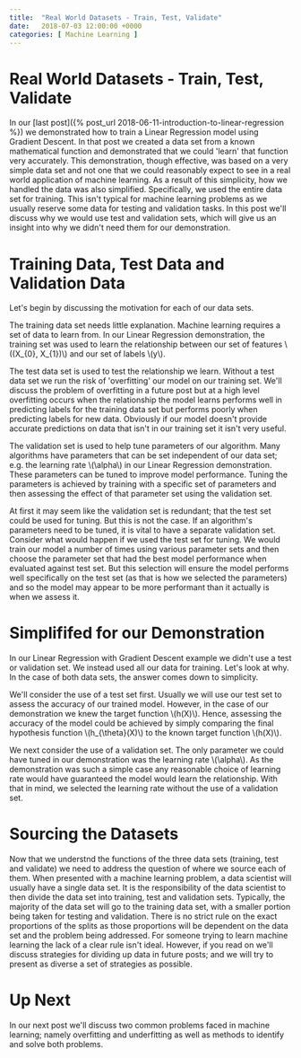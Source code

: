 ```yaml
---
title:  "Real World Datasets - Train, Test, Validate"
date:   2018-07-03 12:00:00 +0000
categories: [ Machine Learning ]
---
```


# Real World Datasets - Train, Test, Validate

In our [last post]({% post_url 2018-06-11-introduction-to-linear-regression %}) we demonstrated how to train a Linear Regression model using Gradient Descent. In that post we created a data set from a known mathematical function and demonstrated that we could 'learn' that function very accurately. This demonstration, though effective, was based on a very simple data set and not one that we could reasonably expect to see in a real world application of machine learning. As a result of this simplicity, how we handled the data was also simplified. Specifically, we used the entire data set for training. This isn't typical for machine learning problems as we usually reserve some data for testing and validation tasks. In this post we'll discuss why we would use test and validation sets, which will give us an insight into why we didn't need them for our demonstration.

# Training Data, Test Data and Validation Data

Let's begin by discussing the motivation for each of our data sets. 

The training data set needs little explanation. Machine learning requires a set of data to learn from. In our Linear Regression demonstration, the training set was used to learn the relationship between our set of features \\((X\_{0}, X\_{1})\\) and our set of labels \\(y\\).

The test data set is used to test the relationship we learn. Without a test data set we run the risk of 'overfitting' our model on our training set. We'll discuss the problem of overfitting in a future post but at a high level overfitting occurs when the relationship the model learns performs well in predicting labels for the training data set but performs poorly when predicting labels for new data. Obviously if our model doesn't provide accurate predictions on data that isn't in our training set it isn't very useful.

The validation set is used to help tune parameters of our algorithm. Many algorithms have parameters that can be set independent of our data set; e.g. the learning rate \\(\alpha\\) in our Linear Regression demonstration. These parameters can be tuned to improve model performance. Tuning the parameters is achieved by training with a specific set of parameters and then assessing the effect of that parameter set using the validation set.

At first it may seem like the validation set is redundant; that the test set could be used for tuning. But this is not the case. If an algorithm's parameters need to be tuned, it is vital to have a separate validation set. Consider what would happen if we used the test set for tuning. We would train our model a number of times using various parameter sets and then choose the parameter set that had the best model performance when evaluated against test set. But this selection will ensure the model performs well specifically on the test set (as that is how we selected the parameters) and so the model may appear to be more performant than it actually is when we assess it.

# Simplififed for our Demonstration

In our Linear Regression with Gradient Descent example we didn't use a test or validation set. We instead used all our data for training. Let's look at why. In the case of both data sets, the answer comes down to simplicity.

We'll consider the use of a test set first. Usually we will use our test set to assess the accuracy of our trained model. However, in the case of our demonstration we knew the target function \\(h(X)\\). Hence, assessing the accuracy of the model could be achieved by simply comparing the final hypothesis function \\(h\_{\theta}(X)\\) to the known target function \\(h(X)\\). 

We next consider the use of a validation set. The only parameter we could have tuned in our demonstration was the learning rate \\(\alpha\\). As the demonstration was such a simple case any reasonable choice of learning rate would have guaranteed the model would learn the relationship. With that in mind, we selected the learning rate without the use of a validation set.

# Sourcing the Datasets

Now that we understnd the functions of the three data sets (training, test and validate) we need to address the question of where we source each of them. When presented with a machine learning problem, a data scientist will usually have a single data set. It is the responsibility of the data scientist to then divide the data set into training, test and validation sets. Typically, the majority of the data set will go to the training data set, with a smaller portion being taken for testing and validation. There is no strict rule on the exact proportions of the splits as those proportions will be dependent on the data set and the problem being addressed. For someone trying to learn machine learning the lack of a clear rule isn't ideal. However, if you read on we'll discuss strategies for dividing up data in future posts; and we will try to present as diverse a set of strategies as possible.

# Up Next

In our next post we'll discuss two common problems faced in machine learning; namely overfitting and underfitting as well as methods to identify and solve both problems.

